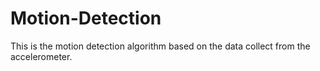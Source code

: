 # Motion-Detection
This is the motion detection algorithm based on the data collect from the accelerometer.
